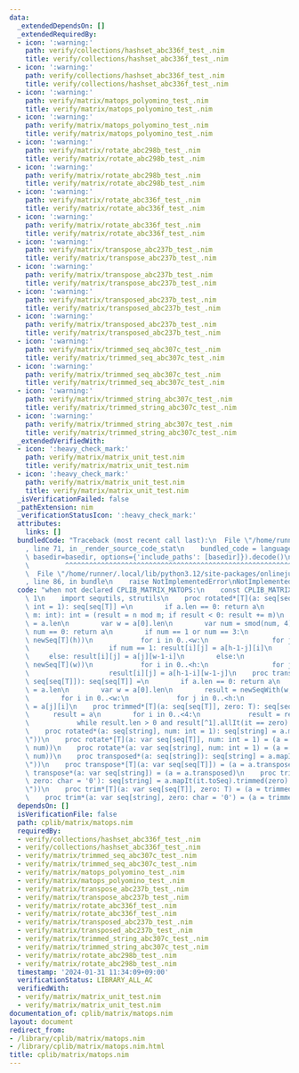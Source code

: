 ```yaml
---
data:
  _extendedDependsOn: []
  _extendedRequiredBy:
  - icon: ':warning:'
    path: verify/collections/hashset_abc336f_test_.nim
    title: verify/collections/hashset_abc336f_test_.nim
  - icon: ':warning:'
    path: verify/collections/hashset_abc336f_test_.nim
    title: verify/collections/hashset_abc336f_test_.nim
  - icon: ':warning:'
    path: verify/matrix/matops_polyomino_test_.nim
    title: verify/matrix/matops_polyomino_test_.nim
  - icon: ':warning:'
    path: verify/matrix/matops_polyomino_test_.nim
    title: verify/matrix/matops_polyomino_test_.nim
  - icon: ':warning:'
    path: verify/matrix/rotate_abc298b_test_.nim
    title: verify/matrix/rotate_abc298b_test_.nim
  - icon: ':warning:'
    path: verify/matrix/rotate_abc298b_test_.nim
    title: verify/matrix/rotate_abc298b_test_.nim
  - icon: ':warning:'
    path: verify/matrix/rotate_abc336f_test_.nim
    title: verify/matrix/rotate_abc336f_test_.nim
  - icon: ':warning:'
    path: verify/matrix/rotate_abc336f_test_.nim
    title: verify/matrix/rotate_abc336f_test_.nim
  - icon: ':warning:'
    path: verify/matrix/transpose_abc237b_test_.nim
    title: verify/matrix/transpose_abc237b_test_.nim
  - icon: ':warning:'
    path: verify/matrix/transpose_abc237b_test_.nim
    title: verify/matrix/transpose_abc237b_test_.nim
  - icon: ':warning:'
    path: verify/matrix/transposed_abc237b_test_.nim
    title: verify/matrix/transposed_abc237b_test_.nim
  - icon: ':warning:'
    path: verify/matrix/transposed_abc237b_test_.nim
    title: verify/matrix/transposed_abc237b_test_.nim
  - icon: ':warning:'
    path: verify/matrix/trimmed_seq_abc307c_test_.nim
    title: verify/matrix/trimmed_seq_abc307c_test_.nim
  - icon: ':warning:'
    path: verify/matrix/trimmed_seq_abc307c_test_.nim
    title: verify/matrix/trimmed_seq_abc307c_test_.nim
  - icon: ':warning:'
    path: verify/matrix/trimmed_string_abc307c_test_.nim
    title: verify/matrix/trimmed_string_abc307c_test_.nim
  - icon: ':warning:'
    path: verify/matrix/trimmed_string_abc307c_test_.nim
    title: verify/matrix/trimmed_string_abc307c_test_.nim
  _extendedVerifiedWith:
  - icon: ':heavy_check_mark:'
    path: verify/matrix/matrix_unit_test.nim
    title: verify/matrix/matrix_unit_test.nim
  - icon: ':heavy_check_mark:'
    path: verify/matrix/matrix_unit_test.nim
    title: verify/matrix/matrix_unit_test.nim
  _isVerificationFailed: false
  _pathExtension: nim
  _verificationStatusIcon: ':heavy_check_mark:'
  attributes:
    links: []
  bundledCode: "Traceback (most recent call last):\n  File \"/home/runner/.local/lib/python3.12/site-packages/onlinejudge_verify/documentation/build.py\"\
    , line 71, in _render_source_code_stat\n    bundled_code = language.bundle(stat.path,\
    \ basedir=basedir, options={'include_paths': [basedir]}).decode()\n          \
    \         ^^^^^^^^^^^^^^^^^^^^^^^^^^^^^^^^^^^^^^^^^^^^^^^^^^^^^^^^^^^^^^^^^^^^^^^^^^^^^^^^^\n\
    \  File \"/home/runner/.local/lib/python3.12/site-packages/onlinejudge_verify/languages/nim.py\"\
    , line 86, in bundle\n    raise NotImplementedError\nNotImplementedError\n"
  code: "when not declared CPLIB_MATRIX_MATOPS:\n    const CPLIB_MATRIX_MATOPS* =\
    \ 1\n    import sequtils, strutils\n    proc rotated*[T](a: seq[seq[T]], num:\
    \ int = 1): seq[seq[T]] =\n        if a.len == 0: return a\n        proc smod(n,\
    \ m: int): int = (result = n mod m; if result < 0: result += m)\n        var h\
    \ = a.len\n        var w = a[0].len\n        var num = smod(num, 4)\n        if\
    \ num == 0: return a\n        if num == 1 or num == 3:\n            result = newSeqWith(w,\
    \ newSeq[T](h))\n            for i in 0..<w:\n                for j in 0..<h:\n\
    \                    if num == 1: result[i][j] = a[h-1-j][i]\n               \
    \     else: result[i][j] = a[j][w-1-i]\n        else:\n            result = newSeqWith(h,\
    \ newSeq[T](w))\n            for i in 0..<h:\n                for j in 0..<w:\n\
    \                    result[i][j] = a[h-1-i][w-1-j]\n    proc transposed*[T](a:\
    \ seq[seq[T]]): seq[seq[T]] =\n        if a.len == 0: return a\n        var h\
    \ = a.len\n        var w = a[0].len\n        result = newSeqWith(w, newSeq[T](h))\n\
    \        for i in 0..<w:\n            for j in 0..<h:\n                result[i][j]\
    \ = a[j][i]\n    proc trimmed*[T](a: seq[seq[T]], zero: T): seq[seq[T]] =\n  \
    \      result = a\n        for i in 0..<4:\n            result = result.rotated\n\
    \            while result.len > 0 and result[^1].allIt(it == zero): discard result.pop\n\
    \    proc rotated*(a: seq[string], num: int = 1): seq[string] = a.mapIt(it.toSeq).rotated(num).mapIt(it.join(\"\
    \"))\n    proc rotate*[T](a: var seq[seq[T]], num: int = 1) = (a = rotated(a,\
    \ num))\n    proc rotate*(a: var seq[string], num: int = 1) = (a = rotated(a,\
    \ num))\n    proc transposed*(a: seq[string]): seq[string] = a.mapIt(it.toSeq).transposed.mapIt(it.join(\"\
    \"))\n    proc transpose*[T](a: var seq[seq[T]]) = (a = a.transposed)\n    proc\
    \ transpose*(a: var seq[string]) = (a = a.transposed)\n    proc trimmed*(a: seq[string],\
    \ zero: char = '0'): seq[string] = a.mapIt(it.toSeq).trimmed(zero).mapIt(it.join(\"\
    \"))\n    proc trim*[T](a: var seq[seq[T]], zero: T) = (a = trimmed(a, zero))\n\
    \    proc trim*(a: var seq[string], zero: char = '0') = (a = trimmed(a, zero))\n"
  dependsOn: []
  isVerificationFile: false
  path: cplib/matrix/matops.nim
  requiredBy:
  - verify/collections/hashset_abc336f_test_.nim
  - verify/collections/hashset_abc336f_test_.nim
  - verify/matrix/trimmed_seq_abc307c_test_.nim
  - verify/matrix/trimmed_seq_abc307c_test_.nim
  - verify/matrix/matops_polyomino_test_.nim
  - verify/matrix/matops_polyomino_test_.nim
  - verify/matrix/transpose_abc237b_test_.nim
  - verify/matrix/transpose_abc237b_test_.nim
  - verify/matrix/rotate_abc336f_test_.nim
  - verify/matrix/rotate_abc336f_test_.nim
  - verify/matrix/transposed_abc237b_test_.nim
  - verify/matrix/transposed_abc237b_test_.nim
  - verify/matrix/trimmed_string_abc307c_test_.nim
  - verify/matrix/trimmed_string_abc307c_test_.nim
  - verify/matrix/rotate_abc298b_test_.nim
  - verify/matrix/rotate_abc298b_test_.nim
  timestamp: '2024-01-31 11:34:09+09:00'
  verificationStatus: LIBRARY_ALL_AC
  verifiedWith:
  - verify/matrix/matrix_unit_test.nim
  - verify/matrix/matrix_unit_test.nim
documentation_of: cplib/matrix/matops.nim
layout: document
redirect_from:
- /library/cplib/matrix/matops.nim
- /library/cplib/matrix/matops.nim.html
title: cplib/matrix/matops.nim
---
```

